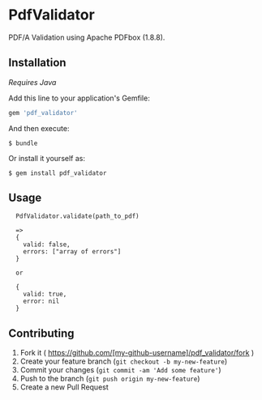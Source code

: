 # PdfValidator

PDF/A Validation using Apache PDFbox (1.8.8).

## Installation

*Requires Java*

Add this line to your application's Gemfile:

```ruby
gem 'pdf_validator'
```

And then execute:

    $ bundle

Or install it yourself as:

    $ gem install pdf_validator

## Usage

```
  PdfValidator.validate(path_to_pdf)

  =>
  {
    valid: false,
    errors: ["array of errors"]
  }

  or

  {
    valid: true,
    error: nil
  }
```

## Contributing

1. Fork it ( https://github.com/[my-github-username]/pdf_validator/fork )
2. Create your feature branch (`git checkout -b my-new-feature`)
3. Commit your changes (`git commit -am 'Add some feature'`)
4. Push to the branch (`git push origin my-new-feature`)
5. Create a new Pull Request
